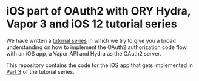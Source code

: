 # iOS part of OAuth2 with ORY Hydra, Vapor 3 and iOS 12 tutorial series
We have written a [tutorial series](https://medium.com/@12plus1co/oauth2-with-ory-hydra-vapor-3-and-ios-12-69a2de2bba1d) in which we try to give you a broad understanding on how to implement the OAuth2 authorization code flow with an iOS app, a Vapor API and Hydra as the OAuth2 server.

This repository contains the code for the iOS app that gets implemented in [Part 3](https://medium.com/@12plus1co/oauth2-implementation-with-ory-hydra-vapor-3-and-ios-12-8be90959159f) of the tutorial series.
